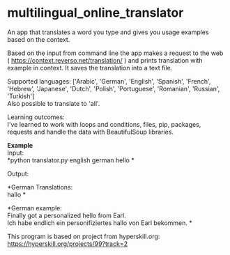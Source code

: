 # multilingual_online_translator
An app that translates a word you type and gives you usage examples based on the context.  

Based on the input from command line the app makes a request to the web ( https://context.reverso.net/translation/ ) and prints translation with example in context.
It saves the translation into a text file.  

Supported languages: ['Arabic', 'German', 'English', 'Spanish', 'French', 'Hebrew', 'Japanese', 'Dutch', 'Polish', 'Portuguese', 'Romanian', 'Russian', 'Turkish']  
Also possible to translate to 'all'. 
   
Learning outcomes:   
I've learned to work with loops and conditions, files, pip, packages, requests and handle the data with BeautifulSoup libraries.
 
  
**Example**    
Input:    
*python translator.py english german hello  *
  
Output:

*German Translations:  
hallo  *  
  
*German example:  
Finally got a personalized hello from Earl.  
Ich habe endlich ein personifiziertes hallo von Earl bekommen.  *



This program is based on project from hyperskill.org: https://hyperskill.org/projects/99?track=2   
